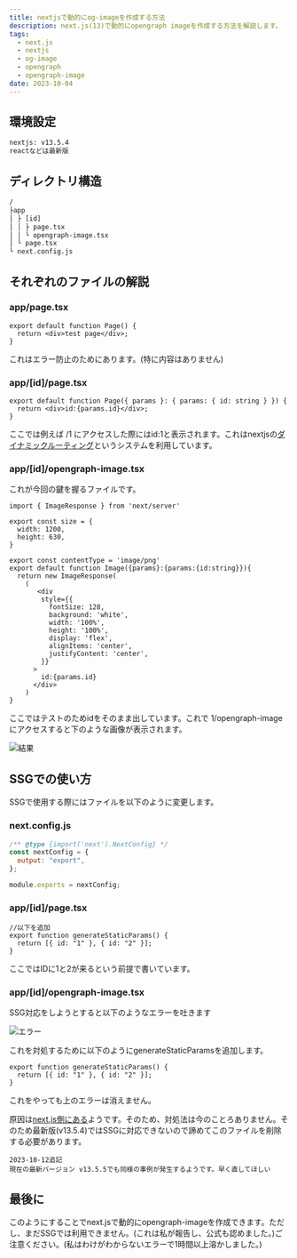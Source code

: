 ```yaml
---
title: nextjsで動的にog-imageを作成する方法
description: next.js(13)で動的にopengraph imageを作成する方法を解説します。
tags:
  - next.js
  - nextjs
  - og-image
  - opengraph
  - opengraph-image
date: 2023-10-04
---
```


## 環境設定

```txt
nextjs: v13.5.4
reactなどは最新版
```

## ディレクトリ構造

```txt
/
├app
│ ├ [id]
│ │ ├ page.tsx
│ │ └ opengraph-image.tsx
│ └ page.tsx
└ next.config.js
```

## それぞれのファイルの解説

### app/page.tsx

```tsx
export default function Page() {
  return <div>test page</div>;
}
```

これはエラー防止のためにあります。(特に内容はありません)

### app/\[id]/page.tsx

```tsx
export default function Page({ params }: { params: { id: string } }) {
  return <div>id:{params.id}</div>;
}
```

ここでは例えば /1 にアクセスした際にはid:1と表示されます。これはnextjsの[ダイナミックルーティング](https://nextjs.org/docs/app/building-your-application/routing/dynamic-routes)というシステムを利用しています。

### app/\[id]/opengraph-image.tsx

これが今回の鍵を握るファイルです。

```tsx
import { ImageResponse } from 'next/server'

export const size = {
  width: 1200,
  height: 630,
}

export const contentType = 'image/png'
export default function Image({params}:{params:{id:string}}){
  return new ImageResponse(
    (
       <div
        style={{
          fontSize: 128,
          background: 'white',
          width: '100%',
          height: '100%',
          display: 'flex',
          alignItems: 'center',
          justifyContent: 'center',
        }}
      >
        id:{params.id}
      </div>
    )
}
```

ここではテストのためidをそのまま出しています。これで 1/opengraph-image にアクセスすると下のような画像が表示されます。

![結果](./img/20231004/opengraph-image-example.png)

## SSGでの使い方

SSGで使用する際にはファイルを以下のように変更します。

### next.config.js

```js
/** @type {import('next').NextConfig} */
const nextConfig = {
  output: "export",
};

module.exports = nextConfig;
```

### app/\[id]/page.tsx

```tsx
//以下を追加
export function generateStaticParams() {
  return [{ id: "1" }, { id: "2" }];
}
```

ここではIDに1と2が来るという前提で書いています。

### app/\[id]/opengraph-image.tsx

SSG対応をしようとすると以下のようなエラーを吐きます

![エラー](./img/20231004/error.png)

これを対処するために以下のようにgenerateStaticParamsを追加します。

```tsx
export function generateStaticParams() {
  return [{ id: "1" }, { id: "2" }];
}
```

これをやっても上のエラーは消えません。

原因は[next.js側にある](https://github.com/vercel/next.js/issues/51147)ようです。そのため、対処法は今のことろありません。そのため最新版(v13.5.4)ではSSGに対応できないので諦めてこのファイルを削除する必要があります。

~~~
2023-10-12追記
現在の最新バージョン v13.5.5でも同様の事例が発生するようです。早く直してほしい
~~~

## 最後に

このようにすることでnext.jsで動的にopengraph-imageを作成できます。ただし、まだSSGでは利用できません。(これは私が報告し、公式も認めました。)ご注意ください。(私はわけがわからないエラーで1時間以上溶かしました。)
